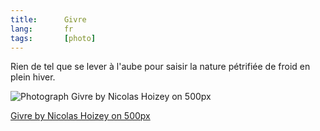 ```yaml
--- 
title:      Givre 
lang:       fr 
tags:       [photo]
---
```


Rien de tel que se lever à l'aube pour saisir la nature pétrifiée de froid en plein hiver.

<div class="pixels-photo">
  <p><img src="https://drscdn.500px.org/photo/354958/m%3D900/7b076a42cc8b0d06d32b4013bad33e36" alt="Photograph Givre by Nicolas Hoizey on 500px"></p>
  <a href="https://500px.com/photo/354958/givre-by-nicolas-hoizey">Givre by Nicolas Hoizey on 500px</a>
</div>
<script type="text/javascript" src="https://500px.com/embed.js"></script>
